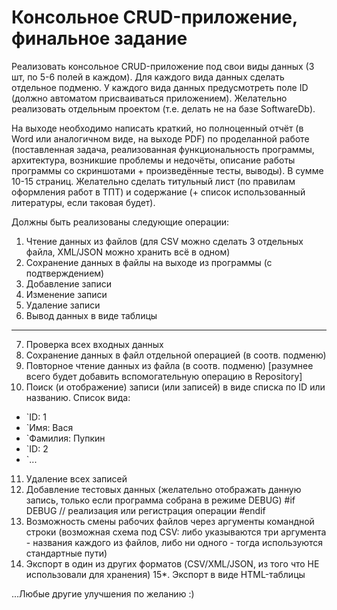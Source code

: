Консольное CRUD-приложение, финальное задание
=============================================
Реализовать консольное CRUD-приложение под свои виды данных (3 шт, по 5-6 полей в каждом). Для каждого вида данных сделать отдельное подменю. У каждого вида данных предусмотреть поле ID (должно автоматом присваиваться приложением). Желательно реализовать отдельным проектом (т.е. делать не на базе SoftwareDb).

На выходе необходимо написать краткий, но полноценный отчёт (в Word или аналогичном виде, на выходе PDF) по проделанной работе (поставленная задача, реализованная функциональность программы, архитектура, возникшие проблемы и недочёты, описание работы программы со скриншотами + произведённые тесты, выводы). В сумме 10-15 страниц. Желательно сделать титульный лист (по правилам оформления работ в ТПТ) и содержание (+ список использованный литературы, если таковая будет).

Должны быть реализованы следующие операции:
1. Чтение данных из файлов (для CSV можно сделать 3 отдельных файла, XML/JSON можно хранить всё в одном)
2. Сохранение данных в файлы на выходе из программы (с подтверждением)
3. Добавление записи
4. Изменение записи
5. Удаление записи
6. Вывод данных в виде таблицы
---
7. Проверка всех входных данных
8. Сохранение данных в файл отдельной операцией (в соотв. подменю)
9. Повторное чтение данных из файла (в соотв. подменю) 
   [разумнее всего будет добавить вспомогательную операцию в Repository]
10. Поиск (и отображение) записи (или записей) в виде списка по ID или названию. Список вида:
   * `ID: 1
   * `Имя: Вася
   * `Фамилия: Пупкин
   * `ID: 2
   * `...
11. Удаление всех записей
12. Добавление тестовых данных
    (желательно отображать данную запись, только если программа собрана в режиме DEBUG)
    #if DEBUG
    // реализация или регистрация операции
    #endif
13. Возможность смены рабочих файлов через аргументы командной строки
    (возможная схема под CSV: либо указываются три аргумента - названия каждого из файлов, 
     либо ни одного - тогда используются стандартные пути)
14. Экспорт в один из других форматов (CSV/XML/JSON, из того что НЕ использовали для хранения)
15*. Экспорт в виде HTML-таблицы

...Любые другие улучшения по желанию :)
